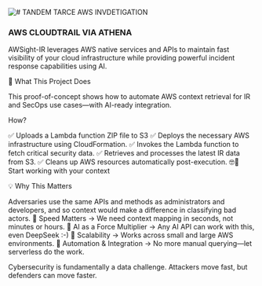 ![# TANDEM TARCE AWS INVDETIGATION ](http://tandemtrace.ai/wp-content/uploads/2025/02/tand3.png)



### AWS CLOUDTRAIL VIA ATHENA 
AWSight-IR leverages AWS native services and APIs to maintain fast visibility of your cloud infrastructure while providing powerful incident response capabilities using AI. 

🚀 What This Project Does

This proof-of-concept shows how to automate AWS context retrieval for IR and SecOps use cases—with AI-ready integration.

How?

✅ Uploads a Lambda function ZIP file to S3
✅ Deploys the necessary AWS infrastructure using CloudFormation.
✅ Invokes the Lambda function to fetch critical security data.
✅ Retrieves and processes the latest IR data from S3.
✅ Cleans up AWS resources automatically post-execution. 
🤓🔎 Start working with your context 

💡 Why This Matters

Adversaries use the same APIs and methods as administrators and developers, and so context would make a difference in classifying bad actors. 
🔹 Speed Matters → We need context mapping in seconds, not minutes or hours.
🔹 AI as a Force Multiplier → Any AI API can work with this, even DeepSeek :-) 
🔹 Scalability → Works across small and large AWS environments.
🔹 Automation & Integration → No more manual querying—let serverless do the work.


Cybersecurity is fundamentally a data challenge. Attackers move fast, but defenders can move faster. 
